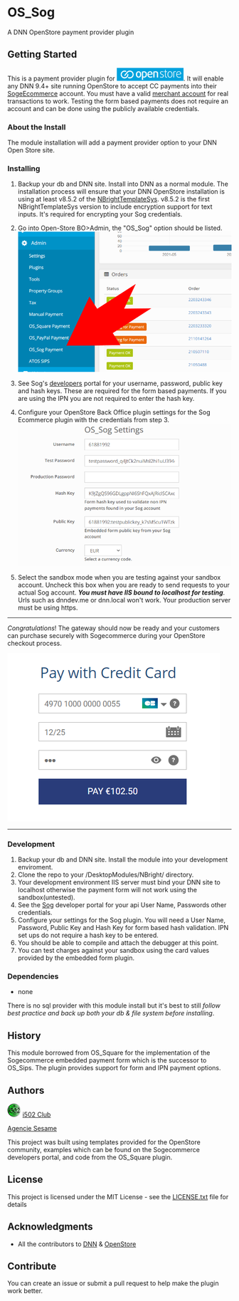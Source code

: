 # OS_Sog
A DNN OpenStore payment provider plugin

## Getting Started
This is a payment provider plugin for [![OpenStore Ecommerce](assets/images/os_logo_150X29.png)](https://www.openstore-ecommerce.com/en-gb/OpenStore). It will enable any 
DNN 9.4+ site running OpenStore to accept CC payments into their [SogeEcommerce](https://sogecommerce.societegenerale.eu/doc/en-EN/) account.  You must 
have a valid [merchant account](https://sogecommerce.societegenerale.eu/doc/en-EN/) for real transactions to work.  Testing the form based payments 
does not require an account and can be done using the publicly available credentials.

### About the Install


The module installation will add a payment provider option to your DNN Open Store site.



### Installing
1. Backup your db and DNN site.  Install into DNN as a normal module.  The installation process will ensure that your 
DNN OpenStore installation is using at least v8.5.2 of the [NBrightTemplateSys](https://github.com/nbrightproject/NBrightTS). 
v8.5.2 is the first NBrightTemplateSys version to include encryption support for text 
inputs.  It's required for encrypting your Sog credentials.  



2. Go into Open-Store BO>Admin, the "OS_Sog" option should be listed.
![OpenStore Back Office Admin Panel](assets/images/plugin_installed.png)



3. See Sog's [developers](https://https://www.societegenerale.com/) portal for your username, password, public key 
and hash keys.  These are required for the form based payments.  If you are using the IPN you are not required 
to enter the hash key.



4. Configure your OpenStore Back Office plugin settings for the Sog Ecommerce plugin with the credentials from step 3. 
![OS_Sog Plugin Settings](assets/images/settings.png)



5. Select the sandbox mode when you are testing against your sandbox account.  Uncheck this 
box when you are ready to send requests to your actual Sog account.  ***You must have 
IIS bound to localhost for testing***.  Urls such as dnndev.me or dnn.local won't work.  Your 
production server must be using https.

---

*Congratulations*! The gateway should now be ready and your customers can purchase securely with 
Sogecommerce during your OpenStore checkout process.

![Sog payment form](assets/images/sog_screenshot2.png)

---

### Development
 1. Backup your db and DNN site.  Install the module into your development enviroment.
 2. Clone the repo to your /DesktopModules/NBright/ directory.
 2. Your development environment IIS server must bind your DNN site to localhost 
	otherwise the payment form will not work using the sandbox(untested).  
 3. See the [Sog](https://www.societegenerale.com/) developer portal for your api User Name, Passwords other credentials.
 4. Configure your settings for the Sog plugin.  You will need a User Name, Password, Public Key and Hash Key for 
	form based hash validation.  IPN set ups do not require a hash key to be entered.
 5. You should be able to compile and attach the debugger at this point.
 6. You can test charges against your sandbox using the card values provided 
	by the embedded form plugin.



### Dependencies

 * none
 
 There is no sql provider with this module install but it's best to still *follow best practice and back up both 
 your db & file system before installing*.  


## History
This module borrowed from OS_Square for the implementation of the Sogecommerce embedded payment 
form which is the successor to OS_Sips. The plugin provides support for form and IPN payment options.


## Authors
[![i502 Club](assets/images/i502club_logo.png)](https://www.i502.club) [i502 Club](https://www.i502.club)

[Agencie Sesame](https://www.agence-sesame.fr)

This project was built using templates provided for the OpenStore community, examples which 
can be found on the Sogecommerce developers portal, and code from the OS_Square plugin.

## License
This project is licensed under the MIT License - see the [LICENSE.txt](LICENSE.txt) file for details

## Acknowledgments
* All the contributors to [DNN](https://github.com/dnnsoftware/Dnn.Platform) & [OpenStore]( https://github.com/openstore-ecommerce/OpenStore) 

## Contribute
You can create an issue or submit a pull request to help make the plugin work better.
